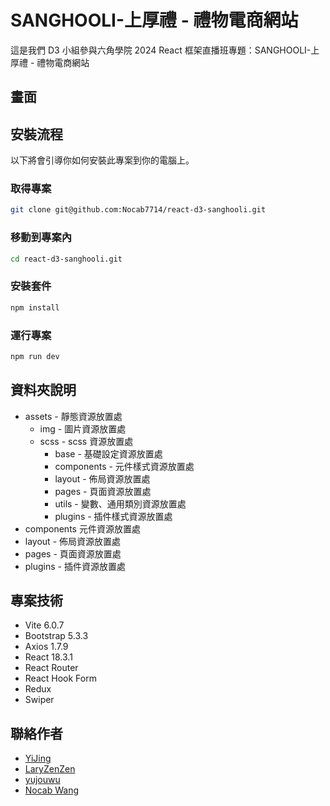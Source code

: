 # SANGHOOLI-上厚禮 - 禮物電商網站

這是我們 D3 小組參與六角學院 2024 React 框架直播班專題：SANGHOOLI-上厚禮 - 禮物電商網站

## 畫面

<!-- 需要電腦版與手機板的圖片 -->
<!-- ![圖片標題 ](圖片網址) -->
<!-- ![圖片標題 ](圖片網址) -->
<!-- ![圖片標題 ](圖片網址) -->

## 安裝流程

以下將會引導你如何安裝此專案到你的電腦上。

### 取得專案

```bash
git clone git@github.com:Nocab7714/react-d3-sanghooli.git
```

### 移動到專案內

```bash
cd react-d3-sanghooli.git
```

### 安裝套件

```bash
npm install
```

### 運行專案

```bash
npm run dev
```

## 資料夾說明

- assets - 靜態資源放置處
  - img - 圖片資源放置處
  - scss - scss 資源放置處
    - base - 基礎設定資源放置處
    - components - 元件樣式資源放置處
    - layout - 佈局資源放置處
    - pages - 頁面資源放置處
    - utils - 變數、通用類別資源放置處
    - plugins - 插件樣式資源放置處
- components 元件資源放置處
- layout - 佈局資源放置處
- pages - 頁面資源放置處
- plugins - 插件資源放置處

## 專案技術

<!-- 部分技術待補上版本 -->
- Vite 6.0.7
- Bootstrap 5.3.3
- Axios 1.7.9
- React 18.3.1
- React Router
- React Hook Form
- Redux
- Swiper
<!-- 技術內容待更新，下方為保留 -->
<!-- - AOS 3.0.0-beta.6 -->
<!-- - GSAP 3.12.5 -->

## 聯絡作者

- [YiJing](https://github.com/YJC0731)
- [LaryZenZen](https://github.com/LaryZenZen)
- [yujouwu](https://github.com/yujouwu)
- [Nocab Wang](https://github.com/Nocab7714)
